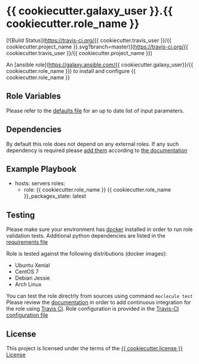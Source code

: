 # {{ cookiecutter.galaxy_user }}.{{ cookiecutter.role_name }}

[![Build Status](https://travis-ci.org/{{ cookiecutter.travis_user }}/{{ cookiecutter.project_name }}.svg?branch=master)](https://travis-ci.org/{{ cookiecutter.travis_user }}/{{ cookiecutter.project_name }})

An [ansible role](https://galaxy.ansible.com/{{ cookiecutter.galaxy_user}}/{{ cookiecutter.role_name }}) to install and configure {{ cookiecutter.role_name }}

## Role Variables

Please refer to the [defaults file](/defaults/main.yml) for an up to date list of input parameters.

## Dependencies

By default this role does not depend on any external roles. If any such dependency is required please [add them](/meta/main.yml) according to [the documentation](http://docs.ansible.com/ansible/playbooks_roles.html#role-dependencies)

## Example Playbook

- hosts: servers
  roles:
     - role: {{ cookiecutter.role_name }}
       {{ cookiecutter.role_name }}_packages_state: latest


## Testing

Please make sure your environment has [docker](https://www.docker.com) installed in order to run role validation tests. Additional python dependencies are listed in the [requirements file](/requirements.txt)

Role is tested against the following distributions (docker images):
  * Ubuntu Xenial
  * CentOS 7
  * Debian Jessie
  * Arch Linux

You can test the role directrly from sources using command ` moclecule test `
Please review the [documentation](http://docs.ansible.com/ansible/galaxy.html#setup-travis-integrations) in order to add continuous integration for the role using [Travis CI](https://travis-ci.org). Role configuration is provided in the [Travis-CI configuration file](/travis.yml)

## License

This project is licensed under the terms of the [{{ cookiecutter.license }} License](/LICENSE)
